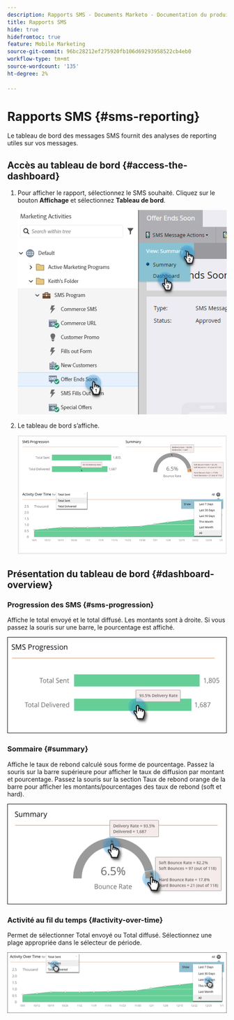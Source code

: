 ```yaml
---
description: Rapports SMS - Documents Marketo - Documentation du produit
title: Rapports SMS
hide: true
hidefromtoc: true
feature: Mobile Marketing
source-git-commit: 96bc28212ef275920fb106d69293958522cb4eb0
workflow-type: tm+mt
source-wordcount: '135'
ht-degree: 2%

---
```


# Rapports SMS {#sms-reporting}

Le tableau de bord des messages SMS fournit des analyses de reporting utiles sur vos messages.

## Accès au tableau de bord {#access-the-dashboard}

1. Pour afficher le rapport, sélectionnez le SMS souhaité. Cliquez sur le bouton **Affichage** et sélectionnez **Tableau de bord**.

   ![](assets/sms-reporting-1.png)

1. Le tableau de bord s’affiche.

   ![](assets/sms-reporting-2.png)

## Présentation du tableau de bord {#dashboard-overview}

### Progression des SMS {#sms-progression}

Affiche le total envoyé et le total diffusé. Les montants sont à droite. Si vous passez la souris sur une barre, le pourcentage est affiché.

![](assets/sms-reporting-3.png)

### Sommaire {#summary}

Affiche le taux de rebond calculé sous forme de pourcentage. Passez la souris sur la barre supérieure pour afficher le taux de diffusion par montant et pourcentage. Passez la souris sur la section Taux de rebond orange de la barre pour afficher les montants/pourcentages des taux de rebond (soft et hard).

![](assets/sms-reporting-4.png)

### Activité au fil du temps {#activity-over-time}

Permet de sélectionner Total envoyé ou Total diffusé. Sélectionnez une plage appropriée dans le sélecteur de période.

![](assets/sms-reporting-5.png)
